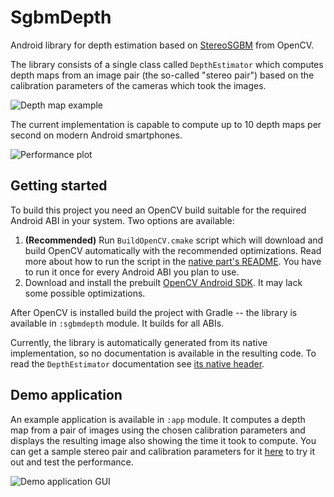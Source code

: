 # SgbmDepth

Android library for depth estimation based on
[StereoSGBM](https://docs.opencv.org/4.5.5/d2/d85/classcv_1_1StereoSGBM.html) from OpenCV.

The library consists of a single class called `DepthEstimator` which computes depth maps from an
image pair (the so-called "stereo pair") based on the calibration parameters of the cameras which
took the images.

<img src="https://i.imgur.com/JGXdks2.png" alt="Depth map example"/>

The current implementation is capable to compute up to 10 depth maps per second on modern Android
smartphones.

<img src="https://i.imgur.com/MNK3o9C.png" alt="Performance plot"/>

## Getting started

To build this project you need an OpenCV build suitable for the required Android ABI in your system.
Two options are available:

1. **(Recommended)** Run `BuildOpenCV.cmake` script which will download and build OpenCV
   automatically with the recommended optimizations. Read more about how to run the script in the
   [native part's README](sgbmdepth/src/main/cpp/README.md). You have to run it once for every
   Android ABI you plan to use.
2. Download and install the prebuilt [OpenCV Android SDK](https://opencv.org/releases). It may lack
   some possible optimizations.

After OpenCV is installed build the project with Gradle -- the library is available in
`:sgbmdepth` module. It builds for all ABIs.

Currently, the library is automatically generated from its native implementation, so no
documentation is available in the resulting code. To read the `DepthEstimator` documentation see
[its native header](sgbmdepth/src/main/cpp/include/DepthEstimator.h).

## Demo application

An example application is available in `:app` module. It computes a depth map from a pair of images
using the chosen calibration parameters and displays the resulting image also showing the time it
took to compute. You can get a sample stereo pair and calibration parameters for it
[here](sgbmdepth/src/main/cpp/examples/images) to try it out and test the performance.

<img src="https://i.imgur.com/Ch1MW4G.png" alt="Demo application GUI"/>
